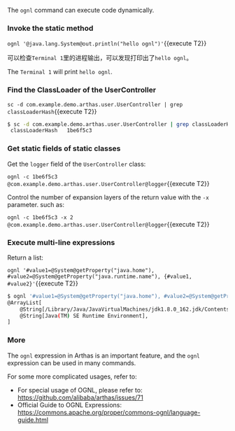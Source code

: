 
The `ognl` command can execute code dynamically.

### Invoke the static method

`ognl '@java.lang.System@out.println("hello ognl")'`{{execute T2}}

可以检查`Terminal 1`里的进程输出，可以发现打印出了`hello ognl`。


The `Terminal 1` will print `hello ognl`.


### Find the ClassLoader of the UserController

`sc -d com.example.demo.arthas.user.UserController | grep classLoaderHash`{{execute T2}}

```bash
$ sc -d com.example.demo.arthas.user.UserController | grep classLoaderHash
 classLoaderHash   1be6f5c3
```

### Get static fields of static classes

Get the `logger` field of the `UserController` class:

`ognl -c 1be6f5c3 @com.example.demo.arthas.user.UserController@logger`{{execute T2}}

Control the number of expansion layers of the return value with the `-x` parameter. such as:

`ognl -c 1be6f5c3 -x 2 @com.example.demo.arthas.user.UserController@logger`{{execute T2}}

### Execute multi-line expressions

Return a list:

`ognl '#value1=@System@getProperty("java.home"), #value2=@System@getProperty("java.runtime.name"), {#value1, #value2}'`{{execute T2}}

```bash
$ ognl '#value1=@System@getProperty("java.home"), #value2=@System@getProperty("java.runtime.name"), {#value1, #value2}'
@ArrayList[
    @String[/Library/Java/JavaVirtualMachines/jdk1.8.0_162.jdk/Contents/Home/jre],
    @String[Java(TM) SE Runtime Environment],
]
```

### More

The `ognl` expression in Arthas is an important feature, and the `ognl` expression can be used in many commands.

For some more complicated usages, refer to:

* For special usage of OGNL, please refer to: https://github.com/alibaba/arthas/issues/71
* Official Guide to OGNL Expressions: https://commons.apache.org/proper/commons-ognl/language-guide.html
